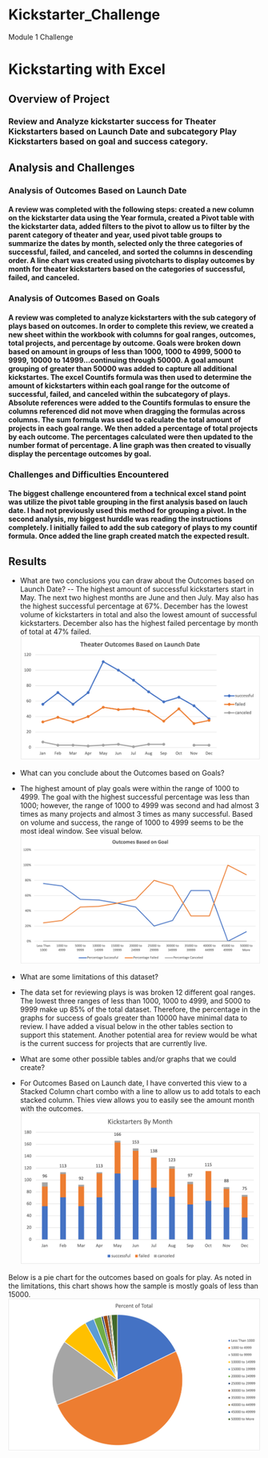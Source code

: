 # Kickstarter_Challenge
Module 1 Challenge 
# Kickstarting with Excel

## Overview of Project

### Review and Analyze kickstarter success for Theater Kickstarters based on Launch Date and subcategory Play Kickstarters based on goal and success category. 

## Analysis and Challenges

### Analysis of Outcomes Based on Launch Date
#### A review was completed with the following steps: created a new column on the kickstarter data using the Year formula, created a Pivot table with the kickstarter data, added filters to the pivot to allow us to filter by the parent category of theater and year, used pivot table groups to summarize the dates by month, selected only the three categories of successful, failed, and canceled, and sorted the columns in descending order. A line chart was created using pivotcharts to display outcomes by month for theater kickstarters based on the categories of successful, failed, and canceled. 

### Analysis of Outcomes Based on Goals
#### A review was completed to analyze kickstarters with the sub category of plays based on outcomes. In order to complete this review, we created a new sheet within the workbook with columns for goal ranges, outcomes, total projects, and percentage by outcome. Goals were broken down based on amount in groups of less than 1000, 1000 to 4999, 5000 to 9999, 10000 to 14999...continuing through 50000. A goal amount grouping of greater than 50000 was added to capture all additional kickstartes. The excel Countifs formula was then used to determine the amount of kickstarters within each goal range for the outcome of successful, failed, and canceled within the subcategory of plays. Absolute references were added to the Countifs formulas to ensure the columns referenced did not move when dragging the formulas across columns. The sum formula was used to calculate the total amount of projects in each goal range. We then added a percentage of total projects by each outcome. The percentages calculated were then updated to the number format of percentage. A line graph was then created to visually display the percentage outcomes by goal.  

### Challenges and Difficulties Encountered
#### The biggest challenge encountered from a technical excel stand point was utilize the pivot table grouping in the first analysis based on lauch date. I had not previously used this method for grouping a pivot. In the second analysis, my biggest hurddle was reading the instructions completely. I initially failed to add the sub category of plays to my countif formula. Once added the line graph created match the expected result. 

## Results

- What are two conclusions you can draw about the Outcomes based on Launch Date? 
-- The highest amount of successful kickstarters start in May. The next two highest months are June and then July. May also has the highest successful percentage at 67%. December has the lowest volume of kickstarters in total and also the lowest amount of successful kickstarters. December also has the highest failed percentage by month of total at 47% failed.  
![Theater_Outcomes_vs_Launch](https://github.com/codfjenn/Kickstarter_Challenge/blob/main/Theater_Outcomes_vs_Launch.png) 

- What can you conclude about the Outcomes based on Goals?
- The highest amount of play goals were within the range of 1000 to 4999. The goal with the highest successful percentage was less than 1000; however, the range of 1000 to 4999 was second and had almost 3 times as many projects and almost 3 times as many successful. Based on volume and success, the range of 1000 to 4999 seems to be the most ideal window. See visual below.
![Outcomes_vs_Goals](https://github.com/codfjenn/Kickstarter_Challenge/blob/main/Outcomes_vs_Goals.png)

- What are some limitations of this dataset?
- The data set for reviewing plays is was broken 12 different goal ranges. The lowest three ranges of less than 1000, 1000 to 4999, and 5000 to 9999 make up 85% of the total dataset. Therefore, the percentage in the graphs for success of goals greater than 10000 have minimal data to review. I have added a visual below in the other tables section to support this statement. Another potential area for review would be what is the current success for projects that are currently live. 

- What are some other possible tables and/or graphs that we could create?
- For Outcomes Based on Launch date, I have converted this view to a Stacked Column chart combo with a line to allow us to add totals to each stacked column. Thies view allows you to easily see the amount month with the outcomes. 
![Theater_Outcomes_Stacked_Bar](https://github.com/codfjenn/Kickstarter_Challenge/blob/main/Theater_Outcomes_Stacked_Bar.png)

Below is a pie chart for the outcomes based on goals for play. As noted in the limitations, this chart shows how the sample is mostly goals of less than 15000. 
![Percent_of_Total](https://github.com/codfjenn/Kickstarter_Challenge/blob/main/Percent%20of%20Total.png)
